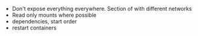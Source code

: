 * Don't expose everything everywhere. Section of with different networks
* Read only mounts where possible
* dependencies, start order
* restart containers